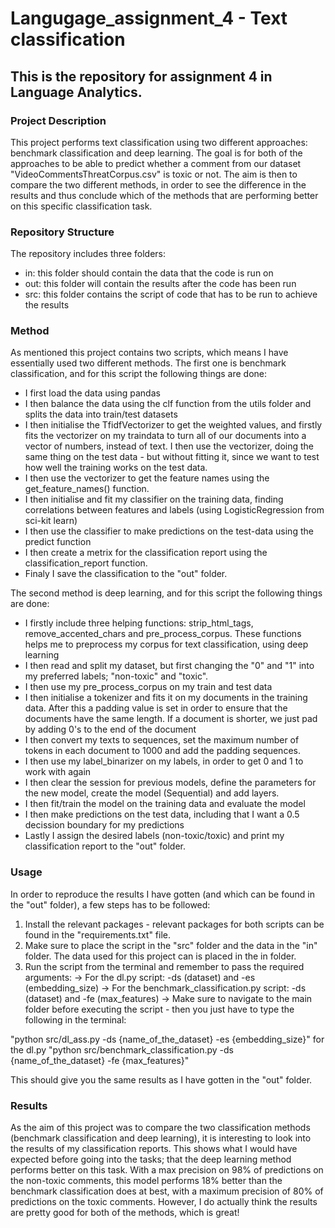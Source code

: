 # Langugage_assignment_4 - Text classification

## This is the repository for assignment 4 in Language Analytics.

### Project Description
This project performs text classification using two different approaches: benchmark classification and deep learning. The goal is for both of the approaches to be able to predict whether a comment from our dataset "VideoCommentsThreatCorpus.csv" is toxic or not. The aim is then to compare the two different methods, in order to see the difference in the results and thus conclude which of the methods that are performing better on this specific classification task. 

### Repository Structure

The repository includes three folders:

- in: this folder should contain the data that the code is run on
- out: this folder will contain the results after the code has been run
- src: this folder contains the script of code that has to be run to achieve the results
    
### Method
As mentioned this project contains two scripts, which means I have essentially used two different methods. The first one is benchmark classification, and for this script the following things are done:
- I first load the data using pandas
- I then balance the data using the clf function from the utils folder and splits the data into train/test datasets 
- I then initialise the TfidfVectorizer to get the weighted values, and firstly fits the vectorizer on my traindata to turn all of our documents into a vector of numbers, instead of text. I then use the vectorizer, doing the same thing on the test data - but without fitting it, since we want to test how well the training works on the test data. 
- I then use the vectorizer to get the feature names using the get_feature_names() function. 
- I then initialise and fit my classifier on the training data, finding correlations between features and labels (using LogisticRegression from sci-kit learn)
- I then use the classifier to make predictions on the test-data using the predict function 
- I then create a metrix for the classification report using the classification_report function. 
- Finaly I save the classification to the "out" folder. 

The second method is deep learning, and for this script the following things are done:
- I firstly include three helping functions: strip_html_tags, remove_accented_chars and pre_process_corpus. These functions helps me to preprocess my corpus for text classification, using deep learning 
- I then read and split my dataset, but first changing the "0" and "1" into my preferred labels; "non-toxic" and "toxic". 
- I then use my pre_process_corpus on my train and test data 
- I then initialise a tokenizer and fits it on my documents in the training data. After this a padding value is set in order to ensure that the documents have the same length. If a document is shorter, we just pad by adding 0's to the end of the document
- I then convert my texts to sequences, set the maximum number of tokens in each document to 1000 and add the padding sequences. 
- I then use my label_binarizer on my labels, in order to get 0 and 1 to work with again 
- I then clear the session for previous models, define the parameters for the new model, create the model (Sequential) and add layers. 
- I then fit/train the model on the training data and evaluate the model
- I then make predictions on the test data, including that I want a 0.5 decission boundary for my predictions 
- Lastly I assign the desired labels (non-toxic/toxic) and print my classification report to the "out" folder. 




### Usage

In order to reproduce the results I have gotten (and which can be found in the "out" folder), a few steps has to be followed:

1) Install the relevant packages - relevant packages for both scripts can be found in the "requirements.txt" file.
2) Make sure to place the script in the "src" folder and the data in the "in" folder. The data used for this project can is placed in the in folder.
3) Run the script from the terminal and remember to pass the required arguments:
-> For the dl.py script: -ds (dataset) and -es (embedding_size) 
-> For the benchmark_classification.py script: -ds (dataset) and -fe (max_features) 
-> Make sure to navigate to the main folder before executing the script - then you just have to type the following in the terminal: 

"python src/dl_ass.py -ds {name_of_the_dataset} -es {embedding_size}" for the dl.py
"python src/benchmark_classification.py -ds {name_of_the_dataset} -fe {max_features}"


This should give you the same results as I have gotten in the "out" folder.

### Results

As the aim of this project was to compare the two classification methods (benchmark classification and deep learning), it is interesting to look into the results of my classification reports. This shows what I would have expected before going into the tasks; that the deep learning method performs better on this task. With a max precision on 98% of predictions on the non-toxic comments, this model performs 18% better than the benchmark classification does at best, with a maximum precision of 80% of predictions on the toxic comments. However, I do actually think the results are pretty good for both of the methods, which is great!
